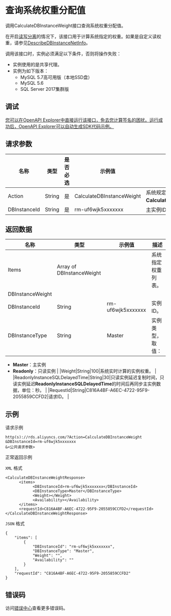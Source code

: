 # 查询系统权重分配值

调用CalculateDBInstanceWeight接口查询系统权重分配值。

在开启[读写分离](~~51073~~)的情况下，该接口用于计算系统指定的权重。如果是自定义读权重，请参见[DescribeDBInstanceNetInfo](~~26237~~)。

调用该接口时，实例必须满足以下条件，否则将操作失败：

-   实例使用的是共享代理。
-   实例为如下版本：
    -   MySQL 5.7高可用版（本地SSD盘）
    -   MySQL 5.6
    -   SQL Server 2017集群版

## 调试

[您可以在OpenAPI Explorer中直接运行该接口，免去您计算签名的困扰。运行成功后，OpenAPI Explorer可以自动生成SDK代码示例。](https://api.aliyun.com/#product=Rds&api=CalculateDBInstanceWeight&type=RPC&version=2014-08-15)

## 请求参数

|名称|类型|是否必选|示例值|描述|
|--|--|----|---|--|
|Action|String|是|CalculateDBInstanceWeight|系统规定参数，取值：**CalculateDBInstanceWeight**。 |
|DBInstanceId|String|是|rm-uf6wjk5xxxxxxx|主实例ID。 |

## 返回数据

|名称|类型|示例值|描述|
|--|--|---|--|
|Items|Array of DBInstanceWeight| |系统指定权重列表。 |
|DBInstanceWeight| | | |
|DBInstanceId|String|rm-uf6wjk5xxxxxxx|实例ID。 |
|DBInstanceType|String|Master|实例类型，取值：

 -   **Master**：主实例
-   **Readonly**：只读实例 |
|Weight|String|100|系统实时计算的实例权重。 |
|ReadonlyInstanceSQLDelayedTime|String|30|只读实例延迟复制时间，只读实例延迟**ReadonlyInstanceSQLDelayedTime**的时间后再同步主实例数据，单位：秒。 |
|RequestId|String|C816A4BF-A6EC-4722-95F9-2055859CCFD2|请求ID。 |

## 示例

请求示例

```
http(s)://rds.aliyuncs.com/?Action=CalculateDBInstanceWeight
&DBInstanceId=rm-uf6wjk5xxxxxxx
&<公共请求参数>
```

正常返回示例

`XML` 格式

```
<CalculateDBInstanceWeightResponse>
	  <items>
		    <DBInstanceId>rm-uf6wjk5xxxxxxx</DBInstanceId>
		    <DBInstanceType>Master</DBInstanceType>
		    <Weight></Weight>
		    <Availability></Availability>
	  </items>
	  <requestId>C816A4BF-A6EC-4722-95F9-2055859CCFD2</requestId>
</CalculateDBInstanceWeightResponse>
```

`JSON` 格式

```
{
    "items": [
        {
            "DBInstanceId": "rm-uf6wjk5xxxxxxx",
            "DBInstanceType": "Master",
            "Weight": "",
            "Availability": ""
        }
    ],
    "requestId": "C816A4BF-A6EC-4722-95F9-2055859CCFD2"
}
```

## 错误码

访问[错误中心](https://error-center.aliyun.com/status/product/Rds)查看更多错误码。

